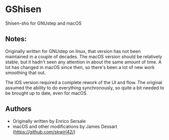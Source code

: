 # GShisen
Shisen-sho for GNUstep and macOS

## Notes:
Originally written for GNUstep on linux, that version has not been maintained in a couple of decades. The macOS version should be relatively stable, but it hadn't seen any attention in about the same amount of time. A lot has changed in macOS since then, so there's been a lot of new work smoothing that out.

The iOS version required a complete rework of the UI and flow. The original assumed the ability to do everything synchronously, so quite a bit needed to be brought up to date, even for macOS.

## Authors
- Originally written by Enrico Sersale
- macOS and other modifications by James Dessart (https://github.com/skwirl42/)
